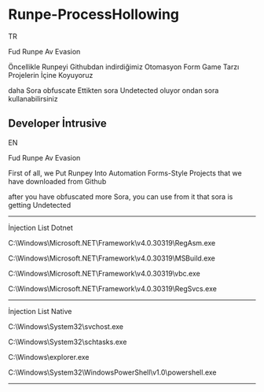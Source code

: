 # Runpe-ProcessHollowing
TR

Fud Runpe Av Evasion

Öncellikle Runpeyi Githubdan indirdiğimiz Otomasyon Form Game Tarzı Projelerin İçine Koyuyoruz 

daha Sora obfuscate Ettikten sora Undetected oluyor ondan sora kullanabilirsiniz 

Developer İntrusive
-------------------
EN


Fud Runpe Av Evasion

First of all, we Put Runpey Into Automation Forms-Style Projects that we have downloaded from Github

after you have obfuscated more Sora, you can use from it that sora is getting Undetected

-------------------------------------------------------------
İnjection List Dotnet

C:\\Windows\\Microsoft.NET\\Framework\\v4.0.30319\\RegAsm.exe

C:\\Windows\\Microsoft.NET\\Framework\\v4.0.30319\\MSBuild.exe

C:\\Windows\\Microsoft.NET\\Framework\\v4.0.30319\\vbc.exe

C:\\Windows\\Microsoft.NET\\Framework\\v4.0.30319\\RegSvcs.exe

--------------------------------------------------------------------
İnjection List Native

C:\\Windows\\System32\\svchost.exe

C:\\Windows\\System32\\schtasks.exe                    

C:\\Windows\\explorer.exe

C:\\Windows\\System32\\WindowsPowerShell\\v1.0\\powershell.exe

-------------------------------------------------------------
